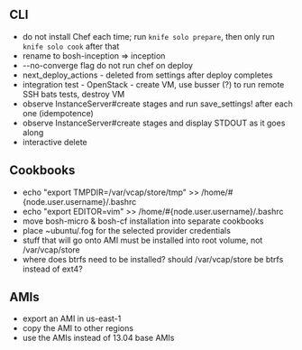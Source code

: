## CLI

* do not install Chef each time; run `knife solo prepare`, then only run `knife solo cook` after that
* rename to bosh-inception => inception
* --no-converge flag do not run chef on deploy
* next_deploy_actions - deleted from settings after deploy completes
* integration test - OpenStack - create VM, use busser (?) to run remote SSH bats tests, destroy VM
* observe InstanceServer#create stages and run save_settings! after each one (idempotence)
* observe InstanceServer#create stages and display STDOUT as it goes along
* interactive delete

## Cookbooks

* echo "export TMPDIR=/var/vcap/store/tmp" >> /home/#{node.user.username}/.bashrc
* echo "export EDITOR=vim" >> /home/#{node.user.username}/.bashrc
* move bosh-micro & bosh-cf installation into separate cookbooks
* place ~ubuntu/.fog for the selected provider credentials
* stuff that will go onto AMI must be installed into root volume, not /var/vcap/store
* where does btrfs need to be installed? should /var/vcap/store be btrfs instead of ext4?


## AMIs

* export an AMI in us-east-1
* copy the AMI to other regions
* use the AMIs instead of 13.04 base AMIs
